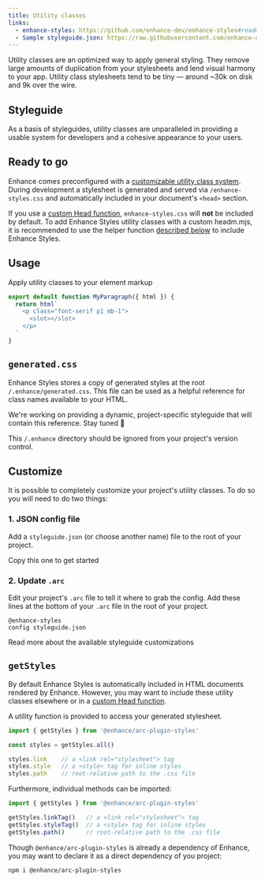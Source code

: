```yaml
---
title: Utility classes
links:
  - enhance-styles: https://github.com/enhance-dev/enhance-styles#readme
  - Sample styleguide.json: https://raw.githubusercontent.com/enhance-dev/enhance-styles/main/config.json
---
```


Utility classes are an optimized way to apply general styling.
They remove large amounts of duplication from your stylesheets and lend visual harmony to your app.
Utility class stylesheets tend to be tiny — around ~30k on disk and 9k over the wire.

## Styleguide

As a basis of styleguides, utility classes are unparalleled in providing a usable system for developers and a cohesive appearance to your users.

## Ready to go

Enhance comes preconfigured with a [customizable utility class system](https://github.com/enhance-dev/enhance-styles#readme).
During development a stylesheet is generated and served via `/enhance-styles.css` and automatically included in your document's `<head>` section.

<doc-callout level="caution">

If you use a [custom Head function](/docs/learn/starter-project/head), `enhance-styles.css` will **not** be included by default.
To add Enhance Styles utility classes with a custom headm.mjs, it is recommended to use the helper function [described below](#getstyles) to include Enhance Styles.

</doc-callout>

## Usage

Apply utility classes to your element markup

```javascript
export default function MyParagraph({ html }) {
  return html`
    <p class="font-serif p1 mb-1">
      <slot></slot>
    </p>
  `
}
```

## `generated.css`

Enhance Styles stores a copy of generated styles at the root `/.enhance/generated.css`.
This file can be used as a helpful reference for class names available to your HTML.

We're working on providing a dynamic, project-specific styleguide that will contain this reference. Stay tuned 📡

<doc-callout slim mark="😶‍🌫️">

This `/.enhance` directory should be ignored from your project's version control.

</doc-callout>

## Customize

It is possible to completely customize your project's utility classes.
To do so you will need to do two things:

### 1. JSON config file

Add a `styleguide.json` (or choose another name) file to the root of your project.

<doc-link-callout link="https://raw.githubusercontent.com/enhance-dev/enhance-styles/main/config.json" mark="📄">
  Copy this one to get started
</doc-link-callout>

### 2. Update `.arc`

Edit your project's `.arc` file to tell it where to grab the config.
Add these lines at the bottom of your `.arc` file in the root of your project.

```arc
@enhance-styles
config styleguide.json
```

<doc-link-callout link="https://github.com/enhance-dev/enhance-styles#readme" mark="💅🏽">
  Read more about the available styleguide customizations
</doc-link-callout>

## `getStyles`

By default Enhance Styles is automatically included in HTML documents rendered by Enhance.
However, you may want to include these utility classes elsewhere or in a [custom Head function](/docs/learn/starter-project/head).

A utility function is provided to access your generated stylesheet.

```javascript
import { getStyles } from '@enhance/arc-plugin-styles'

const styles = getStyles.all()

styles.link    // a <link rel="stylesheet"> tag
styles.style   // a <style> tag for inline styles
styles.path    // root-relative path to the .css file
```

Furthermore, individual methods can be imported:

```javascript
import { getStyles } from '@enhance/arc-plugin-styles'

getStyles.linkTag()   // a <link rel="stylesheet"> tag
getStyles.styleTag()  // a <style> tag for inline styles
getStyles.path()      // root-relative path to the .css file
```

<doc-callout level="info">

Though `@enhance/arc-plugin-styles` is already a dependency of Enhance, you may want to declare it as a direct dependency of you project:

<div class="mt-1">

```bash
npm i @enhance/arc-plugin-styles
```

</div>

</doc-callout>
